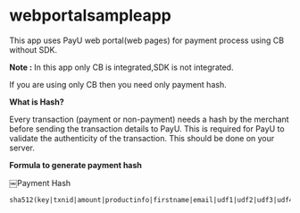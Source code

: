 # webportalsampleapp
This app uses PayU web portal(web pages) for payment process using CB without SDK. 

**Note :** In this app only CB is integrated,SDK is not integrated.

If you are using only CB then you need only payment hash.

**What is Hash?**

Every transaction (payment or non-payment) needs a hash by the merchant before sending the transaction details to PayU. This is required for PayU to validate the authenticity of the transaction. This should be done on your server.

**Formula to generate payment hash**

￼Payment Hash

    sha512(key|txnid|amount|productinfo|firstname|email|udf1|udf2|udf3|udf4|udf5||||||salt)
